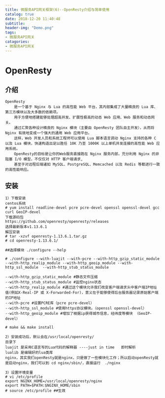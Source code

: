```yaml
---
title: 微服务API网关框架(6)--OpenResty介绍与简单使用
catalog: true
date: 2018-12-20 11:40:48
subtitle:
header-img: "Demo.png"
tags:
- 微服务API网关
catagories:
- 微服务API网关
---
```


# OpenResty

## 介绍
    OpenResty
        是一个基于 Nginx 与 Lua 的高性能 Web 平台，其内部集成了大量精良的 Lua 库、第三方模块以及大多数的依赖项。
        用于方便地搭建能够处理超高并发、扩展性极高的动态 Web 应用、Web 服务和动态网关。
        通过汇聚各种设计精良的 Nginx 模块（主要由 OpenResty 团队自主开发），从而将 Nginx 有效地变成一个强大的通用 Web 应用平台。
        这样，Web 开发人员和系统工程师可以使用 Lua 脚本语言调动 Nginx 支持的各种 C 以及 Lua 模块，快速构造出足以胜任 10K 乃至 1000K 以上单机并发连接的高性能 Web 应用系统。
        OpenResty的目标是让你的Web服务直接跑在 Nginx 服务内部，充分利用 Nginx 的非阻塞 I/O 模型，不仅仅对 HTTP 客户端请求,
        甚至于对远程后端诸如 MySQL、PostgreSQL、Memcached 以及 Redis 等都进行一致的高性能响应。

## 安装
    1）下载安装
    centos系统
    # yum install readline-devel pcre pcre-devel openssl openssl-devel gcc curl GeoIP-devel
    下载源码包
    https://github.com/openresty/openresty/releases
    选择最新版本v1.13.6.1
    解压安装
    # tar -xzvf openresty-1.13.6.1.tar.gz
    # cd openresty-1.13.6.1/
    
    ##选择模块 ./configure --help
    
    # ./configure --with-luajit --with-pcre --with-http_gzip_static_module --with-http_realip_module --with-http_geoip_module --with-http_ssl_module  --with-http_stub_status_module 
    
    --with-http_gzip_static_module #静态文件压缩
    --with-http_stub_status_module #监控nginx状态
    --with-http_realip_module #通过这个模块允许我们改变客户端请求头中客户端IP地址值(例如X-Real-IP 或 X-Forwarded-For)，意义在于能够使得后台服务器记录原始客户端的IP地址
    --with-pcre #设置PCRE库（pcre pcre-devel）
    --with-http_ssl_module #使用https协议模块。（openssl openssl-devel）
    --with-http_geoip_module #增加了根据ip获得城市信息，经纬度等模块 （GeoIP-devel）
    
    # make && make install
    
    2）安装成功后，默认会在/usr/local/openresty/
    目录下
    luajit 是采用C语言写的Lua代码的解释器 ----just in time   即时解析
    lualib 是编辑好的lua类库
    nginx，其实我们openResty就是nginx，只是做了一些模块化工作；所以启动openResty就是启动nginx，我们可以到 cd nginx/sbin/，直接运行  ./nginx
    
    3）设置环境变量
    # vi /etc/profile
    export NGINX_HOME=/usr/local/openresty/nginx
    export PATH=$PATH:$NGINX_HOME/sbin
    # source /etc/profile ##生效

